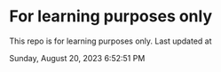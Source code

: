 # For learning purposes only
This repo is for learning purposes only.
Last updated at

Sunday, August 20, 2023 6:52:51 PM

